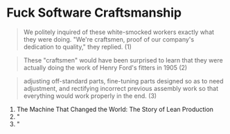 # Fuck Software Craftsmanship

> We politely inquired of these white-smocked workers exactly what they were doing. "We're craftsmen, proof of our company's dedication to quality," they replied. (1)



> These "craftsmen" would have been surprised to learn that they were actually doing the work of Henry Ford's fitters in 1905 (2)

> adjusting off-standard parts, fine-tuning parts designed so as to need adjustment, and rectifying incorrect previous assembly work so that everything would work properly in the end. (3)

1. The Machine That Changed the World: The Story of Lean Production
2. "
3. "
